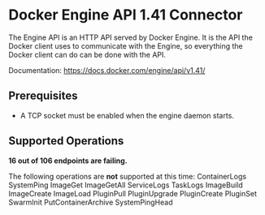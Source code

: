 # Docker Engine API 1.41 Connector
The Engine API is an HTTP API served by Docker Engine. It is the API the Docker client uses to communicate with the Engine, so everything the Docker client can do can be done with the API.

Documentation: https://docs.docker.com/engine/api/v1.41/

## Prerequisites

+ A TCP socket must be enabled when the engine daemon starts.

## Supported Operations
**16 out of 106 endpoints are failing.**

The following operations are **not** supported at this time:
ContainerLogs
SystemPing
ImageGet
ImageGetAll
ServiceLogs
TaskLogs
ImageBuild
ImageCreate
ImageLoad
PluginPull
PluginUpgrade
PluginCreate
PluginSet
SwarmInit
PutContainerArchive
SystemPingHead
